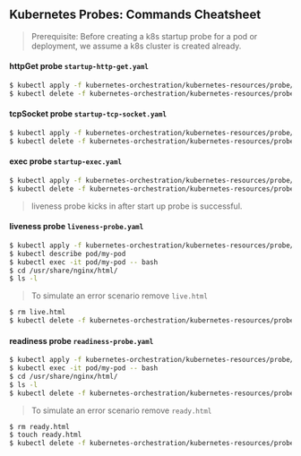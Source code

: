 ## Kubernetes Probes: Commands Cheatsheet

> Prerequisite: Before creating a k8s startup probe for a pod or deployment, we assume a k8s cluster is created already.

#### httpGet probe `startup-http-get.yaml`
```bash
$ kubectl apply -f kubernetes-orchestration/kubernetes-resources/probe/startup-http-get.yaml
$ kubectl delete -f kubernetes-orchestration/kubernetes-resources/probe/startup-http-get.yaml
```

#### tcpSocket probe `startup-tcp-socket.yaml`
```bash
$ kubectl apply -f kubernetes-orchestration/kubernetes-resources/probe/startup-tcp-socket.yaml
$ kubectl delete -f kubernetes-orchestration/kubernetes-resources/probe/startup-tcp-socket.yaml
```

#### exec probe `startup-exec.yaml`
```bash
$ kubectl apply -f kubernetes-orchestration/kubernetes-resources/probe/startup-exec.yaml
$ kubectl delete -f kubernetes-orchestration/kubernetes-resources/probe/startup-exec.yaml
```

> liveness probe kicks in after start up probe is successful.

#### liveness probe `liveness-probe.yaml`
```bash
$ kubectl apply -f kubernetes-orchestration/kubernetes-resources/probe/liveness-probe.yaml
$ kubectl describe pod/my-pod
$ kubectl exec -it pod/my-pod -- bash
$ cd /usr/share/nginx/html/
$ ls -l
```

> To simulate an error scenario remove `live.html`
```bash
$ rm live.html
$ kubectl delete -f kubernetes-orchestration/kubernetes-resources/probe/liveness-probe.yaml
```

#### readiness probe `readiness-probe.yaml`
```bash
$ kubectl apply -f kubernetes-orchestration/kubernetes-resources/probe/readiness-probe.yaml
$ kubectl exec -it pod/my-pod -- bash
$ cd /usr/share/nginx/html/
$ ls -l
$ kubectl delete -f kubernetes-orchestration/kubernetes-resources/probe/readiness-probe.yaml
```

> To simulate an error scenario remove `ready.html`
```bash
$ rm ready.html
$ touch ready.html
$ kubectl delete -f kubernetes-orchestration/kubernetes-resources/probe/liveness-probe.yaml
```